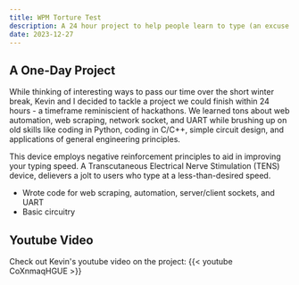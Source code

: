 ```yaml
---
title: WPM Torture Test
description: A 24 hour project to help people learn to type (an excuse to shock our friends).
date: 2023-12-27
---
```


## A One-Day Project
While thinking of interesting ways to pass our time over the short winter break, Kevin and I decided to tackle a project we could finish within 24 hours - a timeframe reminiscient of hackathons. We learned tons about web automation, web scraping, network socket, and UART while brushing up on old skills like coding in Python, coding in C/C++, simple circuit design, and applications of general engineering principles.

This device employs negative reinforcement principles to aid in improving your typing speed. A Transcutaneous Electrical Nerve Stimulation (TENS) device, delievers a jolt to users who type at a less-than-desired speed.

- Wrote code for web scraping, automation, server/client sockets, and UART
- Basic circuitry

## Youtube Video

Check out Kevin's youtube video on the project:
{{< youtube CoXnmaqHGUE >}}